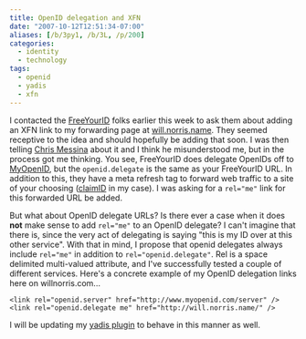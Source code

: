 ```yaml
---
title: OpenID delegation and XFN
date: "2007-10-12T12:51:34-07:00"
aliases: [/b/3py1, /b/3L, /p/200]
categories:
  - identity
  - technology
tags:
  - openid
  - yadis
  - xfn
---
```


I contacted the [FreeYourID][] folks earlier this week to ask them about adding an XFN link to my forwarding page at
[will.norris.name][]. They seemed receptive to the idea and should hopefully be adding that soon. I was then telling
[Chris Messina][] about it and I think he misunderstood me, but in the process got me thinking. You see, FreeYourID
does delegate OpenIDs off to [MyOpenID][], but the `openid.delegate` is the same as your FreeYourID URL. In addition to
this, they have a meta refresh tag to forward web traffic to a site of your choosing ([claimID][] in my case). I was
asking for a `rel="me"` link for this forwarded URL be added.

But what about OpenID delegate URLs? Is there ever a case when it does **not** make sense to add `rel="me"` to an
OpenID delegate? I can't imagine that there is, since the very act of delegating is saying "this is my ID over at this
other service". With that in mind, I propose that openid delegates always include `rel="me"` in addition to
`rel="openid.delegate"`. Rel is a space delimited multi-valued attribute, and I've successfully tested a couple of
different services. Here's a concrete example of my OpenID delegation links here on willnorris.com...

    <link rel="openid.server" href="http://www.myopenid.com/server" />
    <link rel="openid.delegate me" href="http://will.norris.name/" />

I will be updating my [yadis plugin][] to behave in this manner as well.

[FreeYourID]: https://web.archive.org/web/20071012/http://freeyourid.com/
[will.norris.name]: https://web.archive.org/web/20071012/http://will.norris.name/
[Chris Messina]: http://factoryjoe.com/blog/
[MyOpenID]: https://web.archive.org/web/20071012/http://myopenid.com/
[claimID]: https://web.archive.org/web/20071012/http://claimid.com/willnorris
[yadis plugin]: /projects/wp-yadis/
